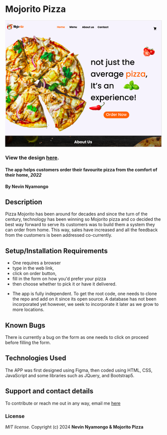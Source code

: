 # Mojorito Pizza
![Design](Assets/Figma.png)
### View the design [here](https://www.figma.com/file/x90cOf9ZZae3o4ZEyRe1Yx/Mojorito?node-id=0%3A1).
#### The app helps customers order their favourite pizza from the comfort of their home, ***2022***
#### By **Nevin Nyamongo**
## Description
 Pizza Mojorito has been around for decades and since the turn of the century, technology has been winning so Mojorito pizza and co decided the best way forward to serve its customers was to build them a system they can order from home. This way, sales have increased and all the feedback from the customers is been addressed co-currently.
## Setup/Installation Requirements
* One requires a browser
* type in the web link,
* click on order button,
* fill in the form on how you'd prefer your pizza
* then choose whether to pick it or have it delivered.
- The app is fully independent. To get the root code, one needs to clone the repo and add on it since its open source. A database has not been incorporated yet however, we seek to incorporate it later as we grow to more locations.
## Known Bugs
There is currently a bug on the form as one needs to click on proceed before filling the form.
## Technologies Used
The APP was first designed using Figma, then coded using HTML, CSS, JavaScript and some libraries such as JQuery, and Bootstrap5.
## Support and contact details
To contribute or reach me out in any way, email me [here](mailto:nyamongonevin9@gmail.com)
### License
*MIT license.*
Copyright (c) 2024 **Nevin Nyamongo & Mojorito Pizza**